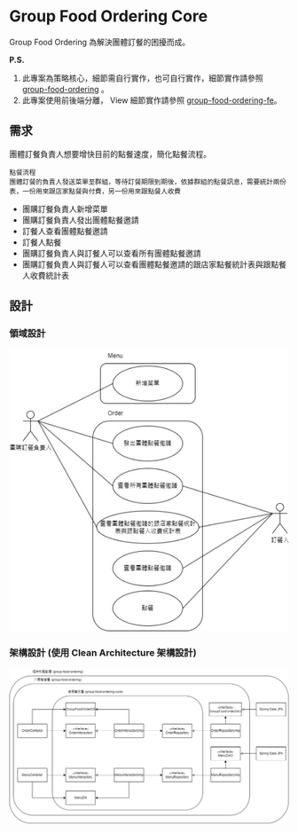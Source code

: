 # Group Food Ordering Core

Group Food Ordering 為解決團體訂餐的困擾而成。

**P.S.**
1. 此專案為策略核心，細節需自行實作，也可自行實作，細節實作請參照 [group-food-ordering](https://github.com/johnlin1066/group-food-ordering) 。
2. 此專案使用前後端分離， View 細節實作請參照 [group-food-ordering-fe](https://github.com/johnlin1066/group-food-ordering-fe)。

## 需求
團體訂餐負責人想要增快目前的點餐速度，簡化點餐流程。

```
點餐流程
團體訂餐的負責人發送菜單至群組，等待訂餐期限到期後，依據群組的點餐訊息，需要統計兩份表，一份用來跟店家點餐與付費，另一份用來跟點餐人收費
```

* 團購訂餐負責人新增菜單
* 團購訂餐負責人發出團體點餐邀請
* 訂餐人查看團體點餐邀請
* 訂餐人點餐
* 團購訂餐負責人與訂餐人可以查看所有團體點餐邀請
* 團購訂餐負責人與訂餐人可以查看團體點餐邀請的跟店家點餐統計表與跟點餐人收費統計表

## 設計
### 領域設計
![領域設計](./READMEPicture/GroupFoodOrdering_UseCase.jpg)

### 架構設計 (使用 Clean Architecture 架構設計)
![架構設計](./READMEPicture/GroupFoodOrdering_ClassDiagram.jpg)
